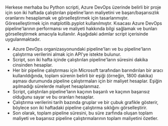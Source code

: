 Herkese merhaba bu Python scripti, Azure DevOps üzerinde belirli bir proje için son iki haftada çalıştırılan pipeline'ların maliyetini ve başarı/başarısızlık oranlarını hesaplamak ve görselleştirmek için tasarlanmıştır. Göreselleştirmek için matplotlib.pyplot kullanılmıştır. Kısacası Azure DevOps pipeline'larının performansı ve maliyeti hakkında bilgi sağlamak ve bunları görselleştirmek amacıyla kullanılır. Aşağıdaki adımlar script içerisinde uygulanmaktadır.

  -  Azure DevOps organizasyonundaki pipeline'ları ve bu pipeline'ların çalıştırma verilerini almak için API'ye istekte bulunur.
  -  Script, son iki hafta içinde çalıştırılan pipeline'ların süresini dakika cinsinden hesaplar.
  -  Her bir pipeline çalıştırması için Microsoft tarafından barındırılan bir aracı kullanıldığında, toplam sürenin belirli bir eşiği (örneğin, 1800 dakika) aşması durumunda pipeline çalıştırmaları için bir maliyet hesaplar. Eşiğin aşılmadığı sürelerde maliyet hesaplanmaz.
  -  Script, çalıştırılan pipeline'ların kaçının başarılı ve kaçının başarısız olduğunu sayar ve bu oranları hesaplar.
  -  Çalıştırma verilerini tarih bazında gruplar ve bir çubuk grafikle gösterir, böylece son iki haftadaki pipeline çalıştırma sıklığını görselleştirir.
  -  Son olarak, toplam pipeline süresini, bu süre zarfında oluşan toplam maliyeti ve başarısız pipeline çalıştırmalarının toplam maliyetini özetler.

